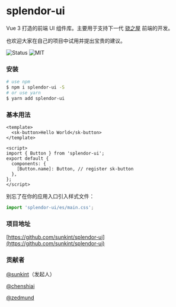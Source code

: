 # splendor-ui

Vue 3 打造的前端 UI 组件库。主要用于支持下一代 [骁之屋](https://www.ybusad.com/) 前端的开发。

也欢迎大家在自己的项目中试用并提出宝贵的建议。

![Status](https://img.shields.io/badge/status-WIP-blue) ![MIT](https://img.shields.io/badge/license-MIT-green)

### 安装

```bash
# use npm
$ npm i splendor-ui -S
# or use yarn
$ yarn add splendor-ui
```

### 基本用法

```vue
<template>
  <sk-button>Hello World</sk-button>
</template>

<script>
import { Button } from 'splendor-ui';
export default {
  components: {
    [Button.name]: Button, // register sk-button
  },
};
</script>
```

别忘了在你的应用入口引入样式文件：

```js
import 'splendor-ui/es/main.css';
```

### 项目地址

[https://github.com/sunkint/splendor-ui](https://github.com/sunkint/splendor-ui)

### 贡献者

[@sunkint](https://github.com/sunkint)（发起人）

[@chenshiai](https://github.com/chenshiai)

[@zedmund](https://github.com/zedmund)
